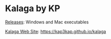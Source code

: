 # Kalaga by KP

[Releases](https://github.com/kap3kap/kalaga/releases/): Windows and Mac executables

[Kalaga Web Site](https://kap3kap.github.io/kalaga): https://kap3kap.github.io/kalaga

